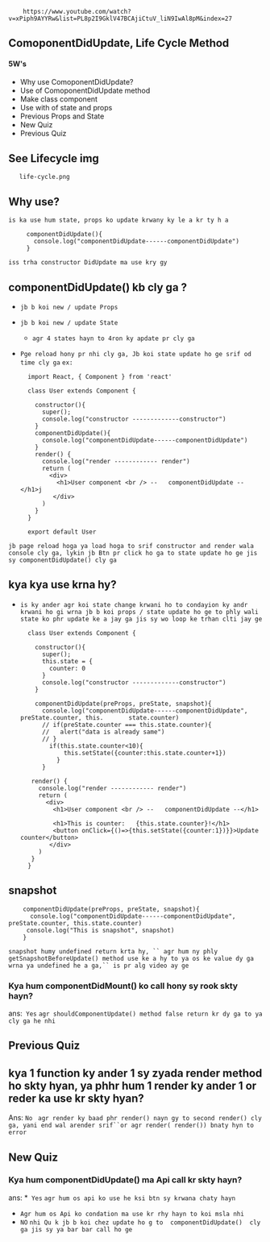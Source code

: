         https://www.youtube.com/watch?v=xPiph9AYYRw&list=PL8p2I9GklV47BCAjiCtuV_liN9IwAl8pM&index=27


## ComoponentDidUpdate, Life Cycle Method
#### 5W's 
* Why use ComoponentDidUpdate?
* Use of ComoponentDidUpdate method
* Make class component
* Use with of state and props
* Previous Props and State
* New Quiz
* Previous Quiz



## See Lifecycle img

       life-cycle.png

## Why use?
`is ka use hum state, props ko update krwany ky le a kr ty h a`

         componentDidUpdate(){
           console.log("componentDidUpdate------componentDidUpdate")
         }
`iss trha constructor DidUpdate ma use kry gy`


## componentDidUpdate() kb cly ga ?
* `jb b koi new / update Props`
* `jb b koi new / update State`
  * ` agr 4 states hayn to 4ron ky apdate pr cly ga `

* `Pge reload hony pr nhi cly ga, Jb koi state update ho ge srif od time cly ga`
`ex:`


        import React, { Component } from 'react'

        class User extends Component {
        
          constructor(){
            super();
            console.log("constructor -------------constructor")
          }
          componentDidUpdate(){
            console.log("componentDidUpdate------componentDidUpdate")
          }
          render() {
            console.log("render ------------ render")
            return (
              <div>
                <h1>User component <br /> --   componentDidUpdate --</h1>j
               </div>
            )
          }
        }

        export default User
`jb page reload hoga ya load hoga to srif constructor and render wala console cly ga, lykin jb Btn pr click ho ga to state update ho ge jis sy componentDidUpdate() cly ga`



## kya kya use krna hy?
* `is ky ander agr koi state change krwani ho to condayion ky andr krwani ho gi wrna jb b koi props / state update ho ge to phly wali state ko phr update ke a jay ga jis sy wo loop ke trhan clti jay ge`


        class User extends Component {

          constructor(){
            super();
            this.state = {
              counter: 0
            }
            console.log("constructor -------------constructor")
          }

          componentDidUpdate(preProps, preState, snapshot){
            console.log("componentDidUpdate------componentDidUpdate", preState.counter, this.       state.counter)
            // if(preState.counter === this.state.counter){
            //   alert("data is already same")
            // }
              if(this.state.counter<10){
                  this.setState({counter:this.state.counter+1})
                }
            }

         render() {
           console.log("render ------------ render")
           return (
             <div>
               <h1>User component <br /> --   componentDidUpdate --</h1>

               <h1>This is counter:   {this.state.counter}!</h1>
               <button onClick={()=>{this.setState({counter:1})}}>Update counter</button>
              </div>
           )
         }
        }



## snapshot

        componentDidUpdate(preProps, preState, snapshot){
          console.log("componentDidUpdate------componentDidUpdate", preState.counter, this.state.counter)
         console.log("This is snapshot", snapshot)
        }

`snapshot humy undefined return krta hy, `` agr hum ny phly getSnapshotBeforeUpdate() method use ke a hy to ya os ke value dy ga wrna ya undefined he a ga,`` is pr alg video ay ge`



 ### Kya  hum componentDidMount() ko call hony sy rook skty hayn?
ans:` Yes` `agr shouldComponentUpdate() method false return kr dy ga to ya cly ga he nhi`






##
## Previous Quiz
## kya 1 function ky ander 1 sy zyada render method ho skty hyan, ya phhr hum 1 render ky ander 1 or reder ka use kr skty hyan?
Ans: `No ` `agr render ky baad phr render() nayn gy to second render() cly ga, yani end wal arender srif``or agr render( render()) bnaty hyn to error`

## New Quiz
### Kya  hum componentDidUpdate() ma Api  call kr skty hayn?
ans:
*` Yes` `agr hum os api ko use he ksi btn sy krwana chaty hayn`
* `Agr hum os Api ko condation ma use kr rhy hayn to koi msla nhi`
* `NO` `nhi Qu k jb b koi chez update ho g to  componentDidUpdate()  cly ga jis sy ya bar bar call ho ge `






<!-- >   * `Correct my ans` -->









